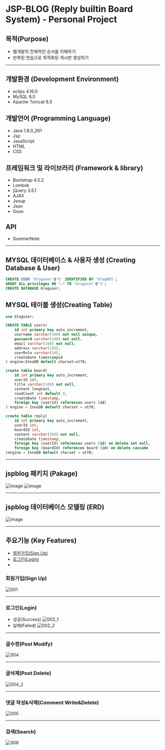 # JSP-BLOG (Reply builtin Board System) - Personal Project

## 목적(Purpose)
+ 웹개발의 전체적인 순서를 이해하기
+ 반복된 연습으로 최적화된 게시판 생성하기

<hr/>

## 개발환경 (Development Environment)
+ eclips 4.16.0
+ MySQL 8.0
+ Apache Tomcat 8.5

## 개발언어 (Programming Language)
+ Java 1.8.0_261
+ Jsp
+ JavaScript
+ HTML
+ CSS

## 프레임워크 및 라이브러리 (Framework & library)
+ Bootstrap 4.5.2
+ Lombok
+ jQuery 3.5.1
+ AJAX
+ Jsoup
+ Json
+ Gson

## API
+ SummerNote

<hr/>

## MYSQL 데이터베이스 & 사용자 생성 (Creating Database & User)
```sql
CREATE USER 'bloguser'@'%' IDENTIFIED BY 'blog001';
GRANT ALL privileges ON *.* TO 'bloguser'@'%';
CREATE DATABASE bloguser;
```

## MYSQL 테이블 생성(Creating Table)
```sql
use bloguser; 

CREATE TABLE users(
	id int primary key auto_increment,
    username varchar(100) not null unique,
    password varchar(100) not null,
    email varchar(100) not null,
    address varchar(100),
    userRole varchar(20),
    createDate timestampid
) engine=InnoDB default charset=utf8;

create table board(
	id int primary key auto_increment,
    userId int,
    title varchar(100) not null,
    content longtext,
    readCount int default 0,
    createDate timestamp,
    foreign key (userId) references users (id)
) engine = InnoDB default charset = utf8;

create table reply(
	id int primary key auto_increment,
    userId int,
    boardId int,
    content varchar(300) not null,
    createDate timestamp,
    foreign key (userId) references users (id) on delete set null,
    foreign key (boardId) references board (id) on delete cascade
)engine = InnoDB default charset = utf8;
```

<hr/>

## jspblog 패키지 (Pakage)
![image](https://user-images.githubusercontent.com/78708523/107164592-1a0d9800-69f3-11eb-8d41-d3ddfb45648d.png)
![image](https://user-images.githubusercontent.com/78708523/107164641-475a4600-69f3-11eb-8818-40a1561fc376.png)

<hr/>

## jspblog 데이터베이스 모델링 (ERD)
![image](https://user-images.githubusercontent.com/78708523/107164686-753f8a80-69f3-11eb-905f-96d0baf5ebe0.png)

<hr/>

## 주요기능 (Key Features)
+ [회원가입(Sign Up)](#회원가입_sign_up)	
+ [로그인(Login)](#로그인Login)
+

### 회원가입(Sign Up)
![001](https://user-images.githubusercontent.com/78708523/107165837-82f70f00-69f7-11eb-88e9-e91f08dfebc5.gif)

<hr/>

### 로그인(Login)
- 성공(Success)
![002_1](https://user-images.githubusercontent.com/78708523/107166217-a4a4c600-69f8-11eb-912d-b1eea9d03203.gif)
- 실패(Failed)
![002_2](https://user-images.githubusercontent.com/78708523/107166432-56dc8d80-69f9-11eb-9323-22c6378e44d5.gif)

<hr/>

### 글수정(Post Modify)
![004](https://user-images.githubusercontent.com/78708523/107167239-b8056080-69fb-11eb-8a5c-f52271662582.gif)

<hr/>

### 글삭제(Post Delete)
![004_2](https://user-images.githubusercontent.com/78708523/107167243-b9368d80-69fb-11eb-9d67-f54b7b1a5c32.gif)

<hr/>

### 댓글 작성&삭제(Comment Write&Delete)
![005](https://user-images.githubusercontent.com/78708523/107167247-bb005100-69fb-11eb-8381-6105700ace0c.gif)

<hr/>

### 검색(Search)
![006](https://user-images.githubusercontent.com/78708523/107168533-f94b3f80-69fe-11eb-8dbd-39709301fa5b.gif)
